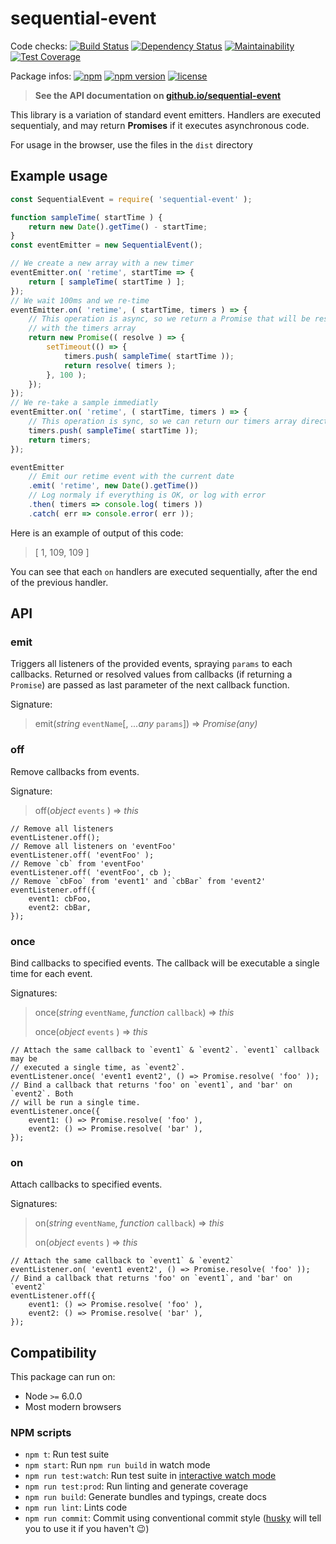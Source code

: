 # sequential-event

Code checks:
[![Build Status](https://travis-ci.org/GerkinDev/sequential-event.svg?branch=master)](https://travis-ci.org/GerkinDev/sequential-event)
[![Dependency Status](https://gemnasium.com/badges/github.com/GerkinDev/sequential-event.svg)](https://gemnasium.com/github.com/GerkinDev/sequential-event)
[![Maintainability](https://api.codeclimate.com/v1/badges/ea9a91bf0396e7eab39d/maintainability)](https://codeclimate.com/github/GerkinDev/sequential-event/maintainability)
[![Test Coverage](https://api.codeclimate.com/v1/badges/ea9a91bf0396e7eab39d/test_coverage)](https://codeclimate.com/github/GerkinDev/sequential-event/test_coverage)

Package infos:
[![npm](https://img.shields.io/npm/dm/sequential-event.svg)](https://npmjs.org/package/sequential-event)
[![npm version](https://badge.fury.io/js/sequential-event.svg)](https://badge.fury.io/js/sequential-event)
[![license](https://img.shields.io/github/license/GerkinDev/sequential-event.svg)](https://github.com/GerkinDev/sequential-event)

> **See the API documentation on [github.io/sequential-event](https://gerkindev.github.io/sequential-event/)**

This library is a variation of standard event emitters. Handlers are executed
sequentialy, and may return **Promises** if it executes asynchronous code.

For usage in the browser, use the files in the `dist` directory

## Example usage

```javascript
const SequentialEvent = require( 'sequential-event' );

function sampleTime( startTime ) {
    return new Date().getTime() - startTime;
}
const eventEmitter = new SequentialEvent();

// We create a new array with a new timer
eventEmitter.on( 'retime', startTime => {
    return [ sampleTime( startTime ) ];
});
// We wait 100ms and we re-time
eventEmitter.on( 'retime', ( startTime, timers ) => {
    // This operation is async, so we return a Promise that will be resolved
    // with the timers array
    return new Promise(( resolve ) => {
        setTimeout(() => {
            timers.push( sampleTime( startTime ));
            return resolve( timers );
        }, 100 );
    });
});
// We re-take a sample immediatly
eventEmitter.on( 'retime', ( startTime, timers ) => {
    // This operation is sync, so we can return our timers array directly
    timers.push( sampleTime( startTime ));
    return timers;
});

eventEmitter
    // Emit our retime event with the current date
    .emit( 'retime', new Date().getTime())
    // Log normaly if everything is OK, or log with error
    .then( timers => console.log( timers ))
    .catch( err => console.error( err ));
```

Here is an example of output of this code:

> [ 1, 109, 109 ]

You can see that each `on` handlers are executed sequentially, after the end of
the previous handler.

## API

### emit

Triggers all listeners of the provided events, spraying `params` to each
callbacks. Returned or resolved values from callbacks (if returning a
`Promise`) are passed as last parameter of the next callback function.

Signature:

> emit(*string* `eventName`[, *...any* `params`]) => *Promise(any)*

### off

Remove callbacks from events.

Signature:

> off(*object* `events` ) => *this*

```
// Remove all listeners
eventListener.off();
// Remove all listeners on 'eventFoo'
eventListener.off( 'eventFoo' );
// Remove `cb` from 'eventFoo'
eventListener.off( 'eventFoo', cb );
// Remove `cbFoo` from 'event1' and `cbBar` from 'event2'
eventListener.off({
    event1: cbFoo,
    event2: cbBar,
});
```

### once

Bind callbacks to specified events. The callback will be executable a single
time for each event.

Signatures:

> once(*string* `eventName`, *function* `callback`) => *this*
>
> once(*object* `events` ) => *this*

```
// Attach the same callback to `event1` & `event2`. `event1` callback may be
// executed a single time, as `event2`.
eventListener.once( 'event1 event2', () => Promise.resolve( 'foo' ));
// Bind a callback that returns 'foo' on `event1`, and 'bar' on `event2`. Both
// will be run a single time.
eventListener.once({
    event1: () => Promise.resolve( 'foo' ),
    event2: () => Promise.resolve( 'bar' ),
});
```

### on

Attach callbacks to specified events.

Signatures:

> on(*string* `eventName`, *function* `callback`) => *this*
>
> on(*object* `events` ) => *this*

```
// Attach the same callback to `event1` & `event2`
eventListener.on( 'event1 event2', () => Promise.resolve( 'foo' ));
// Bind a callback that returns 'foo' on `event1`, and 'bar' on `event2`
eventListener.off({
    event1: () => Promise.resolve( 'foo' ),
    event2: () => Promise.resolve( 'bar' ),
});
```

## Compatibility

This package can run on:

* Node `>=` 6.0.0
* Most modern browsers

### NPM scripts

 - `npm t`: Run test suite
 - `npm start`: Run `npm run build` in watch mode
 - `npm run test:watch`: Run test suite in [interactive watch mode](http://facebook.github.io/jest/docs/cli.html#watch)
 - `npm run test:prod`: Run linting and generate coverage
 - `npm run build`: Generate bundles and typings, create docs
 - `npm run lint`: Lints code
 - `npm run commit`: Commit using conventional commit style ([husky](https://github.com/typicode/husky) will tell you to use it if you haven't :wink:)
